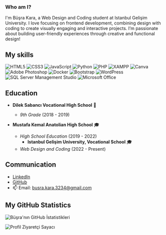 ### Who am I?
I'm Büşra Kara, a Web Design and Coding student at Istanbul Gelişim University. I love focusing on frontend development, combining design with coding to create visually engaging and interactive projects. I’m passionate about building user-friendly experiences through creative and functional design!

## My skills
![HTML5](https://img.shields.io/badge/-HTML5-E34F26?style=flat-square&logo=html5&logoColor=white)
![CSS3](https://img.shields.io/badge/-CSS3-1572B6?style=flat-square&logo=css3&logoColor=white)
![JavaScript](https://img.shields.io/badge/-JavaScript-F7DF1C?style=flat-square&logo=javascript&logoColor=black)
![Python](https://img.shields.io/badge/-Python-3776AB?style=flat-square&logo=python&logoColor=white)
![PHP](https://img.shields.io/badge/-PHP-777bb4?style=flat-square&logo=php&logoColor=white)
![XAMPP](https://img.shields.io/badge/-XAMPP-FB7A24?style=flat-square&logo=xampp&logoColor=white)
![Canva](https://img.shields.io/badge/-Canva-00C4CC?style=flat-square&logo=canva&logoColor=white)
![Adobe Photoshop](https://img.shields.io/badge/-Adobe%20Photoshop-30a8ff?style=flat-square&logo=adobe%20photoshop&logoColor=white)
![Docker](https://img.shields.io/badge/-Docker-46a2f1?style=flat-square&logo=docker&logoColor=white)
![Bootstrap](https://img.shields.io/badge/-Bootstrap-7953b3?style=flat-square&logo=bootstrap&logoColor=white)
![WordPress](https://img.shields.io/badge/-WordPress-21759b?style=flat-square&logo=wordpress&logoColor=white)
![SQL Server Management Studio](https://img.shields.io/badge/-SSMS-CC2927?style=flat-square&logo=microsoft-sql-server&logoColor=white)
![Microsoft Office](https://img.shields.io/badge/-Microsoft%20Office-D83B01?style=flat-square&logo=microsoft-office&logoColor=white)


## Education

- **Dilek Sabancı Vocational High School** 🥈
  - *9th Grade* (2018 - 2019)

- **Mustafa Kemal Anatolian High School** 🎓
  - *High School Education* (2019 - 2022)
     - **Istanbul Gelişim University, Vocational School** 🎓
  - *Web Design and Coding* (2022 - Present)


## Communication
- [LinkedIn](https://www.linkedin.com/in/b%C3%BC%C5%9Fra-kara-394aba317/)
- [GitHub](https://github.com/busrajkara)
- 📫 Email:  busra.kara.3234@gmail.com

## My GitHub Statistics
![Büşra'nın GitHub İstatistikleri](https://github-readme-stats.vercel.app/api?username=busrajkara&show_icons=true&theme=radical)







![Profil Ziyaretçi Sayacı](https://komarev.com/ghpvc/?username=busrajkara&color=blue)
